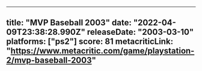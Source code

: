 
---
title: "MVP Baseball 2003"
date: "2022-04-09T23:38:28.990Z"
releaseDate: "2003-03-10"
platforms: ["ps2"]
score: 81
metacriticLink: "https://www.metacritic.com/game/playstation-2/mvp-baseball-2003"
---
